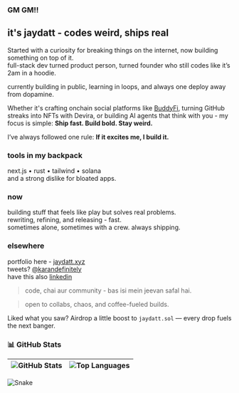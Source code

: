 ### GM GM!!

## it's jaydatt - codes weird, ships real

Started with a curiosity for breaking things on the internet, now building something on top of it.  
full-stack dev turned product person, turned founder who still codes like it’s 2am in a hoodie.

currently building in public, learning in loops, and always one deploy away from dopamine.

Whether it's crafting onchain social platforms like [BuddyFi](https://www.buddyfi.xyz), turning GitHub streaks into NFTs with Devira, or building AI agents that think with you - my focus is simple: **Ship fast. Build bold. Stay weird.**

I’ve always followed one rule:  **If it excites me, I build it.**

### tools in my backpack

next.js • rust • tailwind • solana  
and a strong dislike for bloated apps.


### now

building stuff that feels like play but solves real problems.  
rewriting, refining, and releasing - fast.  
sometimes alone, sometimes with a crew. always shipping.


### elsewhere

portfolio here - [jaydatt.xyz](https://www.jaydatt.xyz)  
tweets? [@karandefinitely](https://x.com/karandefinitely)  
have this also [linkedin](https://linkedin.com/in/jaydattkaran)

> code, chai aur community - bas isi mein jeevan safal hai.

> open to collabs, chaos, and coffee-fueled builds.

Liked what you saw? Airdrop a little boost to `jaydatt.sol` — every drop fuels the next banger.


### 📊 GitHub Stats

| ![GitHub Stats](https://github-readme-stats.vercel.app/api?username=karancodebase&show_icons=true&theme=gotham&hide_border=true) | ![Top Languages](https://github-readme-stats.vercel.app/api/top-langs/?username=karancodebase&layout=compact&theme=gotham&hide_border=true) |
| --- | --- |


![Snake](https://raw.githubusercontent.com/karancodebase/jaydattkaran/output/snake.svg)
